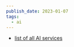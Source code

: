 ```yaml
---
publish_date: 2023-01-07
tags:
  - ai
---
```

- [list of all AI services](https://allthingsai.com/)
